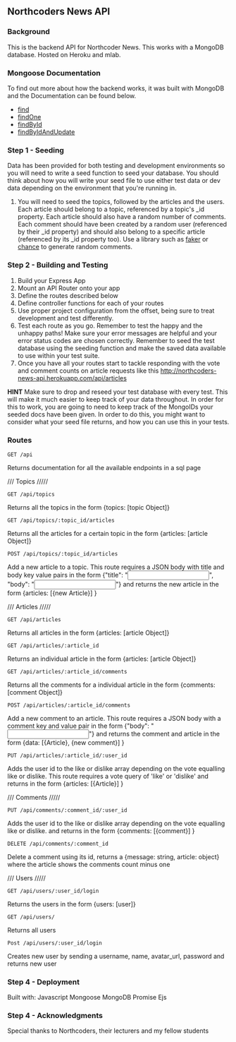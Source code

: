 ## Northcoders News API

### Background

This is the backend API for Northcoder News. This works with a MongoDB database. Hosted on Heroku and mlab.

### Mongoose Documentation

To find out more about how the backend works, it was built with MongoDB and the Documentation can be found below.

* [find](http://mongoosejs.com/docs/api.html#model_Model.find)
* [findOne](http://mongoosejs.com/docs/api.html#model_Model.findOne)
* [findById](http://mongoosejs.com/docs/api.html#model_Model.findById)
* [findByIdAndUpdate](http://mongoosejs.com/docs/api.html#model_Model.findByIdAndUpdate)

### Step 1 - Seeding

Data has been provided for both testing and development environments so you will need to write a seed function to seed your database. You should think about how you will write your seed file to use either test data or dev data depending on the environment that you're running in.

1.  You will need to seed the topics, followed by the articles and the users. Each article should belong to a topic, referenced by a topic's \_id property. Each article should also have a random number of comments. Each comment should have been created by a random user (referenced by their \_id property) and should also belong to a specific article (referenced by its \_id property too). Use a library such as [faker](https://www.npmjs.com/package/faker) or [chance](https://www.npmjs.com/package/chance) to generate random comments.

### Step 2 - Building and Testing

1.  Build your Express App
2.  Mount an API Router onto your app
3.  Define the routes described below
4.  Define controller functions for each of your routes
5.  Use proper project configuration from the offset, being sure to treat development and test differently.
6.  Test each route as you go. Remember to test the happy and the unhappy paths! Make sure your error messages are helpful and your error status codes are chosen correctly. Remember to seed the test database using the seeding function and make the saved data available to use within your test suite.
7.  Once you have all your routes start to tackle responding with the vote and comment counts on article requests like this http://northcoders-news-api.herokuapp.com/api/articles

**HINT** Make sure to drop and reseed your test database with every test. This will make it much easier to keep track of your data throughout. In order for this to work, you are going to need to keep track of the MongoIDs your seeded docs have been given. In order to do this, you might want to consider what your seed file returns, and how you can use this in your tests.

### Routes

``` http
GET /api
```
Returns documentation for all the available endpoints in a sql page

/// Topics /////
``` http
GET /api/topics
```
Returns all the topics in the form {topics: [topic Object]}

``` http
GET /api/topics/:topic_id/articles
```
Returns all the articles for a certain topic in the form {articles: [article Object]}

``` http
POST /api/topics/:topic_id/articles
```
Add a new article to a topic. This route requires a JSON body with title and body key value pairs in the form {"title": "<input>", "body": "<input>"} and returns the new article in the form {articles: [{new Article}] }

/// Articles /////
``` http
GET /api/articles
```
Returns all articles in the form {articles: [article Object]}

``` http
GET /api/articles/:article_id
```
Returns an individual article in the form {articles: [article Object]}

``` http
GET /api/articles/:article_id/comments
```
Returns all the comments for a individual article in the form {comments: [comment Object]}

``` http
POST /api/articles/:article_id/comments
```
Add a new comment to an article. This route requires a JSON body with a comment key and value pair in the form {"body": "<input>"} and returns the comment and article in the form {data: [{Article}, {new comment}] }

``` http
PUT /api/articles/:article_id/:user_id
```
Adds the user id to the like or dislike array depending on the vote equalling like or dislike. This route requires a vote query of 'like' or 'dislike' and returns in the form {articles: [{Article}] }

/// Comments /////
``` http
PUT /api/comments/:comment_id/:user_id
```
Adds the user id to the like or dislike array depending on the vote equalling like or dislike. and returns in the form {comments: [{comment}] }

``` http
DELETE /api/comments/:comment_id
```
Delete a comment using its id, returns a {message: string, article: object} where the article shows the comments count minus one

/// Users /////
``` http
GET /api/users/:user_id/login
```
Returns the users in the form {users: [user]}

``` http
GET /api/users/
```
Returns all users

``` http
Post /api/users/:user_id/login
```
Creates new user by sending a username, name, avatar_url, password and returns new user

### Step 4 - Deployment

Built with:
  Javascript
  Mongoose
  MongoDB
  Promise
  Ejs

### Step 4 - Acknowledgments

Special thanks to Northcoders, their lecturers and my fellow students 
